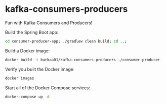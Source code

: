 # kafka-consumers-producers

Fun with Kafka Consumers and Producers!


Build the Spring Boot app:

```bash
cd consumer-producer-app; ./gradlew clean build; cd ..;
```

Build a Docker image:

```bash
docker build -t burkaa01/kafka-consumers-producers ./consumer-producer-app
```

Verify you built the Docker image:

```bash
docker images
```

Start all of the Docker Compose services:

```bash
docker-compose up -d
```
